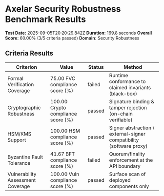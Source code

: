 # Axelar Security Robustness Benchmark Results

**Test Date:** 2025-09-05T20:20:29.842Z
**Duration:** 169.8 seconds
**Overall Score:** 60.00% (3/5 criteria passed)
**Domain:** Security Robustness

## Criteria Results

| Criterion | Value | Status | Method |
|-----------|-------|--------|--------|
| Formal Verification Coverage | 75.00 FVC compliance score (%) | failed | Runtime conformance to claimed invariants (black-box) |
| Cryptographic Robustness | 100.00 Crypto compliance score (%) | passed | Signature binding & tamper rejection (on-chain verifiable) |
| HSM/KMS Support | 100.00 HSM compliance score (%) | passed | Signer abstraction / external-signer compatibility (software proxy) |
| Byzantine Fault Tolerance | 41.67 BFT compliance score (%) | failed | Quorum/finality enforcement at the API boundary |
| Vulnerability Assessment Coverage | 100.00 Vuln compliance score (%) | passed | Surface scan of deployed components only |
